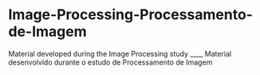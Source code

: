 # Image-Processing-Processamento-de-Imagem
Material developed during the Image Processing study ____ Material desenvolvido durante o estudo de Processamento de Imagem 
